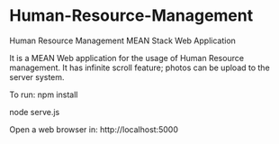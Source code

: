 # Human-Resource-Management
Human Resource Management MEAN Stack Web Application

It is a MEAN Web application for the usage of Human Resource management.
It has infinite scroll feature; photos can be upload to the server system.

To run: npm install

node serve.js

Open a web browser in: http://localhost:5000